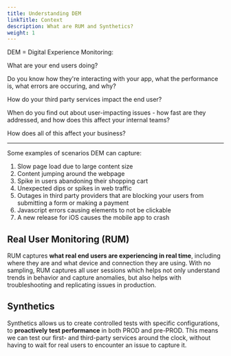 ```yaml
---
title: Understanding DEM
linkTitle: Context
description: What are RUM and Synthetics?
weight: 1
---
```


DEM = Digital Experience Monitoring: 

What are your end users doing? 

Do you know how they're interacting with your app, what the performance is, what errors are occuring, and why? 

How do your third party services impact the end user?

When do you find out about user-impacting issues - how fast are they addressed, and how does this affect your internal teams?

How does all of this affect your business?

---

Some examples of scenarios DEM can capture:

1. Slow page load due to large content size
1. Content jumping around the webpage
1. Spike in users abandoning their shopping cart
1. Unexpected dips or spikes in web traffic
1. Outages in third party providers that are blocking your users from submitting a form or making a payment
1. Javascript errors causing elements to not be clickable
1. A new release for iOS causes the mobile app to crash

## Real User Monitoring (RUM)
RUM captures **what real end users are experiencing in real time**, including where they are and what device and connection they are using. With no sampling, RUM captures all user sessions which helps not only understand trends in behavior and capture anomalies, but also helps with troubleshooting and replicating issues in production.

## Synthetics
Synthetics allows us to create controlled tests with specific configurations, to **proactively test performance** in both PROD and pre-PROD. This means we can test our first- and third-party services around the clock, without having to wait for real users to encounter an issue to capture it.